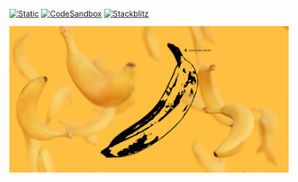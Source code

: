 [![Static](https://img.shields.io/badge/demo-%23646CFF.svg?logo=html5&logoColor=white)](https://pmndrs.github.io/examples/flying-bananas)
[![CodeSandbox](https://img.shields.io/badge/codesandbox-040404?logo=codesandbox&logoColor=DBDBDB)](https://codesandbox.io/s/github/pmndrs/examples/tree/main/demos/flying-bananas)
[![Stackblitz](https://img.shields.io/badge/stackblitz-fff?logo=Stackblitz&logoColor=1389FD)](https://stackblitz.com/github/pmndrs/examples/tree/main/demos/flying-bananas)

![](thumbnail.png)
